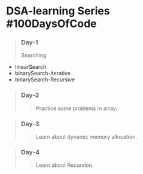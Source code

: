 # DSA-learning Series #100DaysOfCode

> ### Day-1
>
> Searching:

- linearSearch
- binarySearch-Iterative
- binarySearch-Recursive

> ### Day-2
>
> > Practice some problems in array.

> ### Day-3
>
> > Learn about dynamic memory allocation.

> ### Day-4
>
> > Learn about Recursion.
